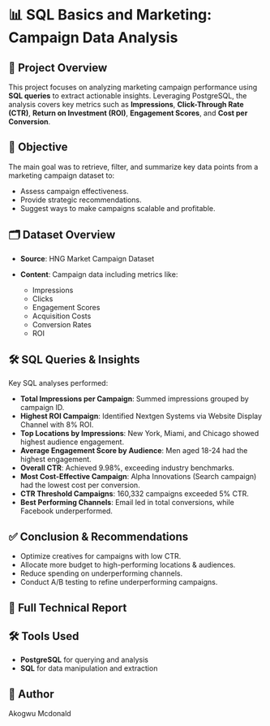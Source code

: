 # 📊 SQL Basics and Marketing: Campaign Data Analysis

## 📌 Project Overview

This project focuses on analyzing marketing campaign performance using **SQL queries** to extract actionable insights. Leveraging PostgreSQL, the analysis covers key metrics such as **Impressions**, **Click-Through Rate (CTR)**, **Return on Investment (ROI)**, **Engagement Scores**, and **Cost per Conversion**.

## 🎯 Objective

The main goal was to retrieve, filter, and summarize key data points from a marketing campaign dataset to:

* Assess campaign effectiveness.
* Provide strategic recommendations.
* Suggest ways to make campaigns scalable and profitable.

## 🗂️ Dataset Overview

* **Source**: HNG Market Campaign Dataset
* **Content**: Campaign data including metrics like:

  * Impressions
  * Clicks
  * Engagement Scores
  * Acquisition Costs
  * Conversion Rates
  * ROI

## 🛠️ SQL Queries & Insights

Key SQL analyses performed:

* **Total Impressions per Campaign**: Summed impressions grouped by campaign ID.
* **Highest ROI Campaign**: Identified Nextgen Systems via Website Display Channel with 8% ROI.
* **Top Locations by Impressions**: New York, Miami, and Chicago showed highest audience engagement.
* **Average Engagement Score by Audience**: Men aged 18-24 had the highest engagement.
* **Overall CTR**: Achieved 9.98%, exceeding industry benchmarks.
* **Most Cost-Effective Campaign**: Alpha Innovations (Search campaign) had the lowest cost per conversion.
* **CTR Threshold Campaigns**: 160,332 campaigns exceeded 5% CTR.
* **Best Performing Channels**: Email led in total conversions, while Facebook underperformed.

## ✅ Conclusion & Recommendations

* Optimize creatives for campaigns with low CTR.
* Allocate more budget to high-performing locations & audiences.
* Reduce spending on underperforming channels.
* Conduct A/B testing to refine underperforming campaigns.

## 📄 Full Technical Report

## 🛠️ Tools Used

* **PostgreSQL** for querying and analysis
* **SQL** for data manipulation and extraction

## 👤 Author

Akogwu Mcdonald


